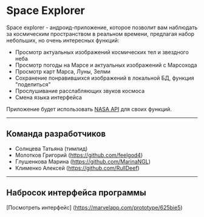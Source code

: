 # Space Explorer
Space explorer - андроид-приложение, которое позволит вам наблюдать за космическим пространством в реальном времени, предлагая набор небольших, но очень интересных функций:

- Просмотр актуальных изображений космических тел и звездного неба
- Просмотр погоды на Марсе и актуальных изображений с Марсохода
- Просмотр карт Марса, Луны, Зелми
- Сохранение понравившихся изображений в локальной БД, функция "поделиться"
- Прослушивание расслабляющих звуков космоса
- Смена языка интерфейса

Приложение будет использовать [NASA API](https://api.nasa.gov/) для своих функций.

---

## Команда разработчиков

- Солнцева Татьяна (тимлид)
- Молотков Григорий (https://github.com/feelgod4)
- Глушенкова Марина (https://github.com/MarinaNGL)
- Клименко Алексей (https://github.com/RullDeef)

---

## Набросок интерфейса программы
[Посмотреть интерфейс] (https://marvelapp.com/prototype/625bie5)
